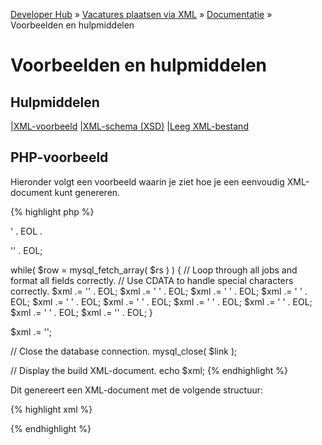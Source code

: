 ---
---

[Developer Hub](/) &raquo; [Vacatures plaatsen via XML](/jobs-xml) &raquo; [Documentatie](/jobs-xml/doc) &raquo; Voorbeelden en hulpmiddelen

# Voorbeelden en hulpmiddelen

## Hulpmiddelen

|[XML-voorbeeld](https://www.uitzendbureau.nl/xml/job-1.0-example1.xml)
|[XML-schema (XSD)](https://www.uitzendbureau.nl/xml/job-1.0.xsd)
|[Leeg XML-bestand](https://www.uitzendbureau.nl/xml/job-1.0.xml)

## PHP-voorbeeld

Hieronder volgt een voorbeeld waarin je ziet hoe je een eenvoudig XML-document kunt genereren.

{% highlight php %}
<?php
// Define constants
define( 'EOL', "\n" );

// Connect to the database
$link = mysql_connect( 'localhost', 'gebruikersnaam', 'wachtwoord' );

if( !$link )
{
  echo 'Het was niet mogelijk om verbinding te maken met een database.';
  exit( 1 );
}

// Select a database.
if( !mysql_select_db( 'database', $link ) )
{
  echo 'Het was niet mogelijk om een database te selecteren.';
  exit( 1 );
}

// Execute a query
$query = 'SELECT id, titel, datum, beschrijving, plaats, provincie FROM vacatures';
$rs = mysql_query( $query, $link );

if( !$rs )
{
  echo 'Het was niet mogelijk om de query uit te voeren.';
  exit( 1 );
}

// Start building the XML content
$xml = '<?xml version="1.0" encoding="UTF-8"?>' . EOL .
'<jobs version="1.0">' . EOL;

while( $row = mysql_fetch_array( $rs ) )
{
  // Loop through all jobs and format all fields correctly.
  // Use CDATA to handle special characters correctly.
  $xml .= '<job>' . EOL;
  $xml .= '  <jobId><![CDATA[' . $row[ 'id' ] . ']]></jobId>' . EOL;
  $xml .= '  <jobAddedDate><![CDATA[' . $row[ 'datum' ] . ']]></jobAddedDate>' . EOL;
  $xml .= '  <jobTitle><![CDATA[' . htmlspecialchars( $row[ 'titel' ] ) . ']]></jobTitle>' . EOL;
  $xml .= '  <jobDescription><![CDATA[' . $row[ 'beschrijving' ] . ']]></jobDescription>' . EOL;
  $xml .= '  <jobLocation>' . EOL;
  $xml .= '    <locationPlace><![CDATA[' . $row[ 'plaats' ] . ']]></locationPlace>' . EOL;
  $xml .= '    <locationProvince><![CDATA[' . $row[ 'provincie' ] . ']]></locationProvince>' . EOL;
  $xml .= '  </jobLocation>' . EOL;
  $xml .= '</job>' . EOL;
}

$xml .= '</jobs>';

// Close the database connection.
mysql_close( $link );

// Display the build XML-document.
echo $xml;
{% endhighlight %}

Dit genereert een XML-document met de volgende structuur:

{% highlight xml %}
<?xml version="1.0" encoding="UTF-8"?>
<jobs version="1.0">
  <job>
    <jobId><![CDATA[53]]></jobId>
    <jobAddedDate><![CDATA[2008-04-23]]></jobAddedDate>
    <jobTitle><![CDATA[Automonteur]]></jobTitle>
    <jobDescription><![CDATA[Een beschrijving.]]></jobDescription>
    <jobLocation>
      <locationPlace><![CDATA[Eindhoven]]></locationPlace>
      <locationProvince><![CDATA[Noord-Brabant]]></locationProvince>
    </jobLocation>
  </job>
  <job>
    <jobId><![CDATA[54]]></jobId>
    <jobAddedDate><![CDATA[2008-05-12]]></jobAddedDate>
    <jobTitle><![CDATA[Secretaresse]]></jobTitle>
    <jobDescription><![CDATA[Een beschrijving.]]></jobDescription>
    <jobLocation>
      <locationPlace><![CDATA[Groningen]]></locationPlace>
      <locationProvince><![CDATA[Groningen]]></locationProvince>
    </jobLocation>
  </job>
  <!-- Etc. -->
</jobs>
{% endhighlight %}
